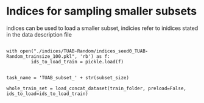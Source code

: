 
# Indices for sampling smaller subsets

indices can be used to load a smaller subset, indicies refer to inidices stated in the data description file

```

with open("./indices/TUAB-Random/indices_seed0_TUAB-Random_trainsize_100.pkl", 'rb') as f:
         ids_to_load_train = pickle.load(f) 


task_name = 'TUAB_subset_' + str(subset_size)

whole_train_set = load_concat_dataset(train_folder, preload=False, ids_to_load=ids_to_load_train)


```

